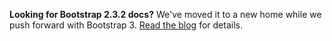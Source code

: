 **Looking for Bootstrap 2.3.2 docs?**  We've moved it to a new home while we push forward with Bootstrap 3. <a href="http://blog.getbootstrap.com/">Read the blog</a> for details.